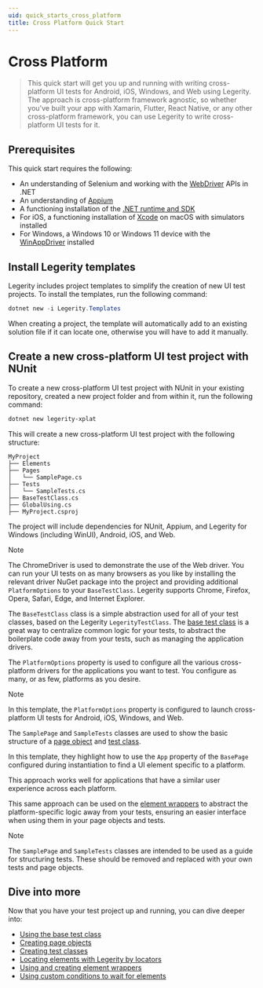 ```yaml
---
uid: quick_starts_cross_platform
title: Cross Platform Quick Start
---
```


# Cross Platform

> This quick start will get you up and running with writing cross-platform UI tests for Android, iOS, Windows, and Web using Legerity. The approach is cross-platform framework agnostic, so whether you've built your app with Xamarin, Flutter, React Native, or any other cross-platform framework, you can use Legerity to write cross-platform UI tests for it.

## Prerequisites

This quick start requires the following:

- An understanding of Selenium and working with the [WebDriver](https://www.selenium.dev/documentation/webdriver/) APIs in .NET
- An understanding of [Appium](https://appium.io/)
- A functioning installation of the [.NET runtime and SDK](https://dotnet.microsoft.com/en-us/download)
- For iOS, a functioning installation of [Xcode](https://developer.apple.com/xcode/) on macOS with simulators installed
- For Windows, a Windows 10 or Windows 11 device with the [WinAppDriver](https://github.com/microsoft/WinAppDriver) installed

## Install Legerity templates

Legerity includes project templates to simplify the creation of new UI test projects. To install the templates, run the following command:

```powershell
dotnet new -i Legerity.Templates
```

When creating a project, the template will automatically add to an existing solution file if it can locate one, otherwise you will have to add it manually.

## Create a new cross-platform UI test project with NUnit

To create a new cross-platform UI test project with NUnit in your existing repository, created a new project folder and from within it, run the following command:

```powershell
dotnet new legerity-xplat
```

This will create a new cross-platform UI test project with the following structure:

```text
MyProject
├── Elements
├── Pages
│   └── SamplePage.cs
├── Tests
│   └── SampleTests.cs
├── BaseTestClass.cs
├── GlobalUsing.cs
├── MyProject.csproj
```

The project will include dependencies for NUnit, Appium, and Legerity for Windows (including WinUI), Android, iOS, and Web.

> [!NOTE]
> The ChromeDriver is used to demonstrate the use of the Web driver. You can run your UI tests on as many browsers as you like by installing the relevant driver NuGet package into the project and providing additional `PlatformOptions` to your `BaseTestClass`.
> Legerity supports Chrome, Firefox, Opera, Safari, Edge, and Internet Explorer.

The `BaseTestClass` class is a simple abstraction used for all of your test classes, based on the Legerity `LegerityTestClass`. The [base test class](xref:using_legerity_test_classes#the-base-test-class) is a great way to centralize common logic for your tests, to abstract the boilerplate code away from your tests, such as managing the application drivers.

The `PlatformOptions` property is used to configure all the various cross-platform drivers for the applications you want to test. You configure as many, or as few, platforms as you desire.

> [!NOTE]
> In this template, the `PlatformOptions` property is configured to launch cross-platform UI tests for Android, iOS, Windows, and Web.

The `SamplePage` and `SampleTests` classes are used to show the basic structure of a [page object](xref:using_legerity_page_objects) and [test class](xref:using_legerity_test_classes).

In this template, they highlight how to use the `App` property of the `BasePage` configured during instantiation to find a UI element specific to a platform.

This approach works well for applications that have a similar user experience across each platform.

This same approach can be used on the [element wrappers](xref:using_legerity_element_wrappers) to abstract the platform-specific logic away from your tests, ensuring an easier interface when using them in your page objects and tests.

> [!NOTE]
> The `SamplePage` and `SampleTests` classes are intended to be used as a guide for structuring tests. These should be removed and replaced with your own tests and page objects.

## Dive into more

Now that you have your test project up and running, you can dive deeper into:

- [Using the base test class](xref:using_legerity_base_test_class)
- [Creating page objects](xref:using_legerity_page_objects)
- [Creating test classes](xref:using_legerity_test_classes)
- [Locating elements with Legerity by locators](xref:using_legerity_by_locators)
- [Using and creating element wrappers](xref:using_legerity_element_wrappers)
- [Using custom conditions to wait for elements](xref:using_legerity_wait_conditions)
